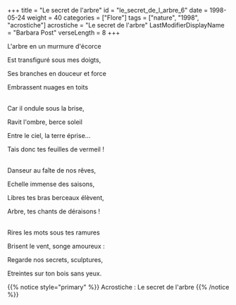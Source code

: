 +++
title = "Le secret de l'arbre"
id = "le_secret_de_l_arbre_6"
date = 1998-05-24
weight = 40
categories = ["Flore"]
tags = ["nature", "1998", "acrostiche"]
acrostiche = "Le secret de l'arbre"
LastModifierDisplayName = "Barbara Post"
verseLength = 8
+++

L'arbre en un murmure d'écorce

Est transfiguré sous mes doigts,

Ses branches en douceur et force

Embrassent nuages en toits

 \
Car il ondule sous la brise,

Ravit l'ombre, berce soleil

Entre le ciel, la terre éprise...

Tais donc tes feuilles de vermeil !

 \
Danseur au faîte de nos rêves,

Echelle immense des saisons,

Libres tes bras berceaux élèvent,

Arbre, tes chants de déraisons !

 \
Rires les mots sous tes ramures

Brisent le vent, songe amoureux :

Regarde nos secrets, sculptures,

Etreintes sur ton bois sans yeux.

{{% notice style="primary" %}}
Acrostiche : Le secret de l'arbre
{{% /notice %}}
